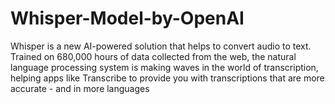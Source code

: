# Whisper-Model-by-OpenAI

Whisper is a new AI-powered solution that helps to convert audio to text. Trained on 680,000 hours of data collected from the web, the natural language processing system is making waves in the world of transcription, helping apps like Transcribe to provide you with transcriptions that are more accurate - and in more languages
